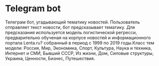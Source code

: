 # Telegram bot
Телеграм бот, угадывающий тематику новостей.
Пользователь отправляет текст новости, бот предсказывает тематику.
Для предсказания используется модель логистической регресси, предварительно обученая на корпусе новостей и информационного портала Lenta.ru? собранный в период с 1999 по 2019 годы.Класс тем модели: Россия, Мир, Экономика, Спорт, Культура, Наука и техника, Интернет и СМИ, Бывший СССР, Из жизни, Дом, Силовые структуры, Украина, Ценности, Бизнес, Путешествия.
